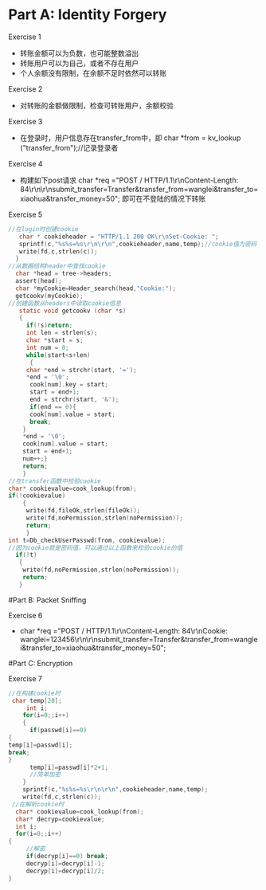 # Part A: Identity Forgery

Exercise 1

* 转账金额可以为负数，也可能整数溢出
* 转账用户可以为自己，或者不存在用户
* 个人余额没有限制，在余额不足时依然可以转账

Exercise 2
  
* 对转账的金额做限制，检查可转账用户，余额校验

 
 Exercise 3
 
 * 在登录时，用户信息存在transfer_from中，即
  char *from = kv_lookup ("transfer_from");//记录登录者
  
Exercise 4

* 构建如下post请求 char *req ="POST / HTTP/1.1\r\nContent-Length: 84\r\n\r\nsubmit_transfer=Transfer&transfer_from=wanglei&transfer_to=xiaohua&transfer_money=50";
即可在不登陆的情况下转账

Exercise 5

```c
//在login时创建cookie
   char * cookieheader = "HTTP/1.1 200 OK\r\nSet-Cookie: ";
   sprintf(c,"%s%s=%s\r\n\r\n",cookieheader,name,temp);//cookie值为密码
   write(fd,c,strlen(c));
  }
//从数据结构header中查找cookie
  char *head = tree->headers;
  assert(head);
  char *myCookie=Header_search(head,"Cookie:");
  getcookv(myCookie);
//创建函数从headers中读取cookie信息
   static void getcookv (char *s)
   {
     if(!s)return;
     int len = strlen(s);
     char *start = s;
     int num = 0;
     while(start<s+len)
      {
     char *end = strchr(start, '=');
     *end = '\0';
      cook[num].key = start;
      start = end+1;
      end = strchr(start, '&');
      if(end == 0){
      cook[num].value = start;
      break;
    }
    *end = '\0';
    cook[num].value = start;
    start = end+1;
    num++;}
    return;
    }
//在transfer函数中检验cookie
char* cookievalue=cook_lookup(from);
if(!cookievalue)
    {
     write(fd,fileOk,strlen(fileOk));
     write(fd,noPermission,strlen(noPermission));
     return;
     }
int t=Db_checkUserPasswd(from, cookievalue);
//因为cookie就是密码值，可以通过以上函数来校验cookie的值
  if(!t)
   {
    write(fd,noPermission,strlen(noPermission));
    return;
   }
```

#Part B: Packet Sniffing

Exercise 6

* char *req ="POST / HTTP/1.1\r\nContent-Length: 84\r\nCookie: wanglei=123456\r\n\r\nsubmit_transfer=Transfer&transfer_from=wanglei&transfer_to=xiaohua&transfer_money=50";

#Part C: Encryption

Exercise 7

```c
//在构建cookie时
 char temp[20];
     int i;
    for(i=0;;i++)
    {
      if(passwd[i]==0)
{
temp[i]=passwd[i];
break;
} 
      temp[i]=passwd[i]*2+1;
      //简单加密
    }
    sprintf(c,"%s%s=%s\r\n\r\n",cookieheader,name,temp);
    write(fd,c,strlen(c));
 //在解析cookie时
  char* cookievalue=cook_lookup(from);
  char* decryp=cookievalue;
  int i;
  for(i=0;;i++)
{
     //解密
     if(decryp[i]==0) break;
     decryp[i]=decryp[i]-1;
     decryp[i]=decryp[i]/2;
}
```